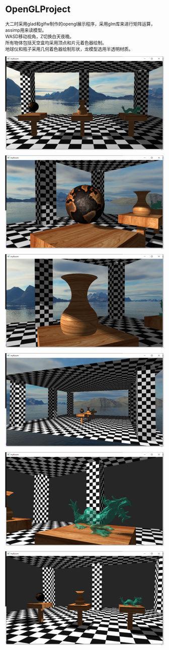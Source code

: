 # OpenGLProject
大二时采用glad和glfw制作的opengl展示程序，采用glm库来进行矩阵运算，assimp用来读模型。<br/>
WASD移动视角，Z切换白天夜晚。<br/>
所有物体包括天空盒均采用顶点和片元着色器绘制。<br/>
地球仪和瓶子采用几何着色器绘制形状，龙模型选用半透明材质。<br/>

![图](pic/1.png)

![图](pic/2.png)

![图](pic/3.png)

![图](pic/4.png)

![图](pic/5.png)

![图](pic/6.png)
